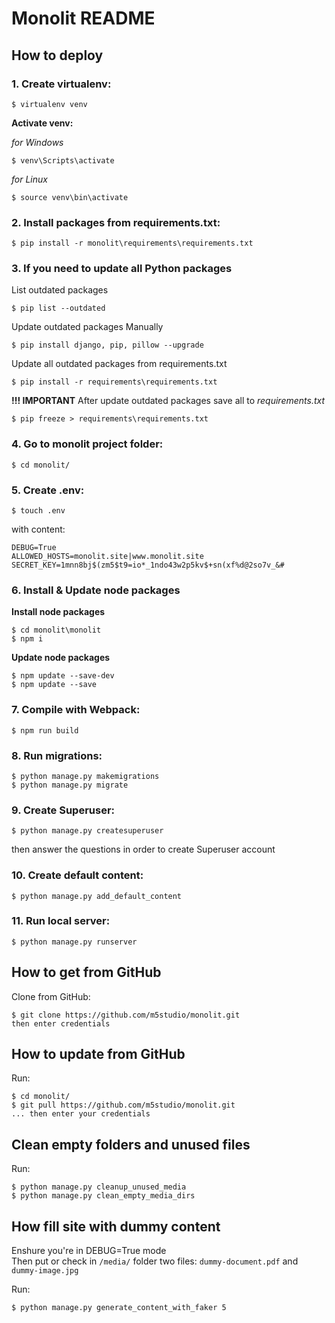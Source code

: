# Monolit README

## How to deploy
### 1. Create virtualenv:
```
$ virtualenv venv
```

**Activate venv:**  

*for Windows*
```
$ venv\Scripts\activate
```

*for Linux*
```
$ source venv\bin\activate
```


### 2. Install packages from requirements.txt:
```
$ pip install -r monolit\requirements\requirements.txt
```


### 3. If you need to update all Python packages
List outdated packages
```
$ pip list --outdated
```

Update outdated packages Manually
```
$ pip install django, pip, pillow --upgrade
```

Update all outdated packages from requirements.txt
```
$ pip install -r requirements\requirements.txt
```

**!!! IMPORTANT**
After update outdated packages save all to *requirements.txt*
```
$ pip freeze > requirements\requirements.txt
```


### 4. Go to monolit project folder:
```
$ cd monolit/
```


### 5. Create .env:
```
$ touch .env
```

with content:
```
DEBUG=True
ALLOWED_HOSTS=monolit.site|www.monolit.site
SECRET_KEY=1mnn8bj$(zm5$t9=io*_1ndo43w2p5kv$+sn(xf%d@2so7v_&#
```


### 6. Install & Update node packages
**Install node packages**
```
$ cd monolit\monolit
$ npm i
```

**Update node packages**
```
$ npm update --save-dev
$ npm update --save
```


### 7. Compile with Webpack:
```
$ npm run build
```


### 8. Run migrations:
```
$ python manage.py makemigrations
$ python manage.py migrate
```


### 9. Create Superuser:
```
$ python manage.py createsuperuser
```
then answer the questions in order to create Superuser account


### 10. Create default content:
```
$ python manage.py add_default_content
```


### 11. Run local server:
```
$ python manage.py runserver
```



## How to get from GitHub
Clone from GitHub:
```
$ git clone https://github.com/m5studio/monolit.git
then enter credentials
```


## How to update from GitHub
Run:
```
$ cd monolit/
$ git pull https://github.com/m5studio/monolit.git
... then enter your credentials
```

## Clean empty folders and unused files
Run:
```
$ python manage.py cleanup_unused_media
$ python manage.py clean_empty_media_dirs
```

## How fill site with dummy content
Enshure you're in DEBUG=True mode  
Then put or check in ```/media/``` folder two files: ```dummy-document.pdf``` and ```dummy-image.jpg```

Run:
```
$ python manage.py generate_content_with_faker 5
```

